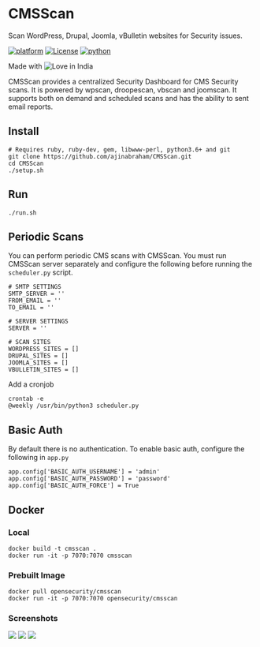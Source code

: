 # CMSScan
Scan WordPress, Drupal, Joomla, vBulletin websites for Security issues.

[![platform](https://img.shields.io/badge/platform-osx%2Flinux-green.svg)](https://github.com/ajinabraham/CMSScan/)
[![License](https://img.shields.io/:license-gpl3-blue.svg)](https://www.gnu.org/licenses/gpl-3.0.html)
[![python](https://img.shields.io/badge/python-3.6-blue.svg)](https://www.python.org/downloads/)

Made with ![Love](https://cloud.githubusercontent.com/assets/4301109/16754758/82e3a63c-4813-11e6-9430-6015d98aeaab.png) in India

CMSScan provides a centralized Security Dashboard for CMS Security scans. It is powered by wpscan, droopescan, vbscan and joomscan. It supports both on demand and scheduled scans and has the ability to sent email reports.

## Install
```
# Requires ruby, ruby-dev, gem, libwww-perl, python3.6+ and git
git clone https://github.com/ajinabraham/CMSScan.git
cd CMSScan
./setup.sh
```
## Run

`./run.sh`

## Periodic Scans

You can perform periodic CMS scans with CMSScan. You must run CMSScan server separately and configure the following before running the `scheduler.py` script.

```
# SMTP SETTINGS
SMTP_SERVER = ''
FROM_EMAIL = ''
TO_EMAIL = ''

# SERVER SETTINGS
SERVER = ''

# SCAN SITES
WORDPRESS_SITES = []
DRUPAL_SITES = []
JOOMLA_SITES = []
VBULLETIN_SITES = []
```

Add a cronjob

```
crontab -e
@weekly /usr/bin/python3 scheduler.py
```

## Basic Auth

By default there is no authentication. To enable basic auth, configure the following in `app.py` 

```
app.config['BASIC_AUTH_USERNAME'] = 'admin'
app.config['BASIC_AUTH_PASSWORD'] = 'password'
app.config['BASIC_AUTH_FORCE'] = True
```

## Docker

### Local
```
docker build -t cmsscan .
docker run -it -p 7070:7070 cmsscan
```

### Prebuilt Image

```
docker pull opensecurity/cmsscan
docker run -it -p 7070:7070 opensecurity/cmsscan
```

### Screenshots


![](https://user-images.githubusercontent.com/4301109/48620839-855c9100-e9c7-11e8-97c6-1e25252d2d01.png)
![](https://user-images.githubusercontent.com/4301109/48620970-03b93300-e9c8-11e8-9962-714e8fea2c6c.png)
![](https://user-images.githubusercontent.com/4301109/48670210-cf658400-eb39-11e8-8aad-fa2c2915c42a.png)
